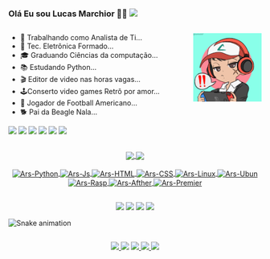 ### Olá Eu sou Lucas Marchior 👨‍💻 <img href="https://github.com/arsenaljunior" src="https://img.shields.io/github/followers/arsenaljunior.svg?style=social&label=Follow&maxAge=2592000"></a>
  
  ##
  <img align="right" src= "img.png" width= "27%;" />
  
  - 🏬 Trabalhando como Analista de Ti...
  - 📱 Tec. Eletrônica Formado...
  - 🎓 Graduando Ciências da computação...
  - 📚 Estudando Python...
  - 🎬 Editor de video nas horas vagas...
  - 🕹️Conserto video games Retrô por amor...
  - 🏈 Jogador de Football Americano...
  - 🐕 Pai da Beagle Nala...
 
<div> 
  <a href = "mailto:lucas.marchiori.santos@gmail.com"><img src="https://img.shields.io/badge/Gmail-D14836?style=for-the-badge&logo=gmail&logoColor=white" target="_blank"></a>
  <a href="https://www.linkedin.com/in/lucas-marchiori-70730ab7/" target="_blank"><img src="https://img.shields.io/badge/-LinkedIn-%230077B5?style=for-the-badge&logo=linkedin&logoColor=white" target="_blank"></a>
  <a href="https://www.instagram.com/lucas.marchiori.santos/" target=_"blank"><img src="https://img.shields.io/badge/Instagram-E4405F?style=for-the-badge&logo=instagram&logoColor=white"></a>                                                                               
  <a href="https://api.whatsapp.com/send/?phone=21974318238&text&app_absent=0" target="_blank"><img src="https://img.shields.io/badge/WhatsApp-25D366?style=for-the-badge&logo=whatsapp&logoColor=white"></a>
  <a href="https://codepen.io/arsenaljunior" target="_blank"><img src="https://img.shields.io/badge/Codepen-000000?style=for-the-badge&logo=codepen&logoColor=white"></a>
  <a href="ww.behance.net/lucasmarchiori1" target="_blank"><img src="https://img.shields.io/badge/-Behance-blue?style=for-the-badge&logo=behance&logoColor=white">  </a>
</div>
 
    
 ##

<div align="center">
  <a href="https://github.com/arsenaljunior">
  <img align="center" height="150em" src="https://github-readme-stats.vercel.app/api?username=arsenaljunior&show_icons=true&theme=blue-green&include_all_commits=true&count_private=true"/>
  <img align="center" height="150em" src="https://github-readme-stats.vercel.app/api/top-langs/?username=arsenaljunior&layout=compact&langs_count=7&theme=blue-green"/>
</div>
  
<div align="center" style="display: inline_block"><br>
  <img align="center" alt="Ars-Python" height="30" width="40" src="https://cdn.jsdelivr.net/gh/devicons/devicon/icons/python/python-original-wordmark.svg" />
  <img align="center" alt="Ars-Js" height="30" width="40" src="https://cdn.jsdelivr.net/gh/devicons/devicon/icons/javascript/javascript-original.svg" />
  <img align="center" alt="Ars-HTML" height="30" width="40" src="https://cdn.jsdelivr.net/gh/devicons/devicon/icons/html5/html5-original-wordmark.svg" />
  <img align="center" alt="Ars-CSS" height="30" width="40" src="https://cdn.jsdelivr.net/gh/devicons/devicon/icons/css3/css3-original-wordmark.svg" />
  <img align="center" alt="Ars-Linux" height="30" width="40" src="https://cdn.jsdelivr.net/gh/devicons/devicon/icons/linux/linux-original.svg" />
  <img align="center"  alt="Ars-Ubun" height="30" width="40" src="https://cdn.jsdelivr.net/gh/devicons/devicon/icons/ubuntu/ubuntu-plain-wordmark.svg" />
  <img align="center" alt="Ars-Rasp" height="30" width="40" src="https://cdn.jsdelivr.net/gh/devicons/devicon/icons/raspberrypi/raspberrypi-original.svg" />
  <img align="center" alt="Ars-Afther" height="30" width="40" src="https://cdn.jsdelivr.net/gh/devicons/devicon/icons/premierepro/premierepro-original.svg" />
  <img align="center" alt="Ars-Premier" height="30" width="40" src="https://cdn.jsdelivr.net/gh/devicons/devicon/icons/aftereffects/aftereffects-original.svg" />
</div>
  
  ##
  
<div align="center">  
  <a href="https://www.youtube.com/channel/UC5JoMJ0UGLussnjYZied5PQ" target="_blank"><img src="https://img.shields.io/badge/YouTube-FF0000?style=for-the-badge&logo=youtube&logoColor=white"></a>
 	<a href="https://www.twitch.tv/arsenaljunior2" target="_blank"><img src="https://img.shields.io/badge/Twitch-9146FF?style=for-the-badge&logo=twitch&logoColor=white" target="_blank"></a>
 <a href="https://discord.gg/TyHrmXWD" target="_blank"><img src="https://img.shields.io/badge/Discord-7289DA?style=for-the-badge&logo=discord&logoColor=white" target="_blank"></a>
  <a href="https://open.spotify.com/user/lucas.marchiori.santos" target="_blank"><img src="https://img.shields.io/badge/Spotify-1ED760?&style=for-the-badge&logo=spotify&logoColor=white"></a>
</div>  
  
   ![Snake animation](https://github.com/arsenaljunior/rafaballerini/blob/output/github-contribution-grid-snake.svg)
                                                                                                                                                          
 ##
  
<div align="center"> 
    <a href="https://steamcommunity.com/id/arsenaljunior/" target="_blank"><img src="https://img.shields.io/badge/Steam-000000?style=for-the-badge&logo=steam&logoColor=white">  </a>
    <a href="https://account.xbox.com/pt-br/Profile?xr=socialtwistnav" target="_blank"><img src="https://img.shields.io/badge/Xbox-107C10?style=for-the-badge&logo=xbox&logoColor=white"></a>
    <a href="https://my.nintendo.com/" target="_blank"><img src="https://img.shields.io/badge/Nintendo_Switch-E60012?style=for-the-badge&logo=nintendo-switch&logoColor=white">    </a>
    <a href="https://www.playstation.com/pt-br/" target="_blank"><img src="https://img.shields.io/badge/PlayStation-003791?style=for-the-badge&logo=playstation&logoColor=white">  </a>
    <a href="https://gamersclub.com.br/player/1946664" target="_blank"><img src="https://img.shields.io/badge/Counter_Strike-000000?style=for-the-badge&logo=counter-strike&logoColor=white"></a>
</div>

  ##


